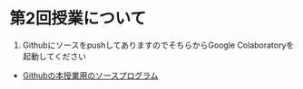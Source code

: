 # 第2回授業について

1. GithubにソースをpushしてありますのでそちらからGoogle Colaboratoryを起動してください
- [Githubの本授業用のソースプログラム](https://github.com/YasuharuSuzuki/25_programing1/tree/main/02_%E3%83%97%E3%83%AD%E3%82%B0%E3%83%A9%E3%83%9F%E3%83%B3%E3%82%B0%E8%A8%80%E8%AA%9EPython)